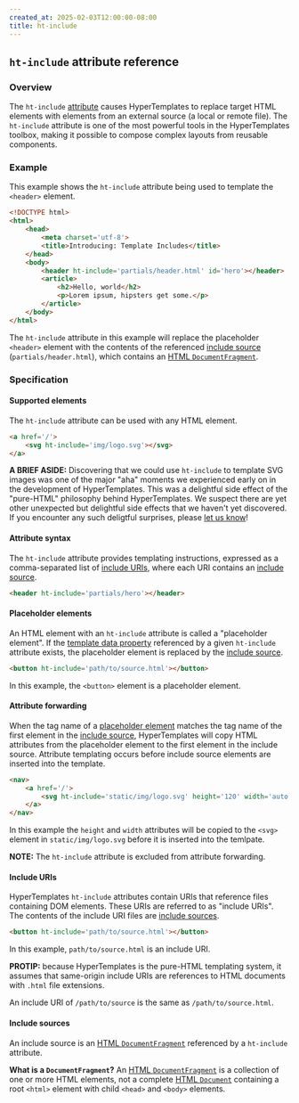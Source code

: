 ```yaml
---
created_at: 2025-02-03T12:00:00-08:00
title: ht-include
---
```


## `ht-include` attribute reference

<auto-toc selectors='h3,h4,h5,h6'></auto-toc>

### Overview

The `ht-include` [attribute] causes HyperTemplates to replace target HTML elements with elements from an external source (a local or remote file).
The `ht-include` attribute is one of the most powerful tools in the HyperTemplates toolbox, making it possible to compose complex layouts from reusable components.

### Example

This example shows the `ht-include` attribute being used to template the `<header>` element.

<code-snippet ht-element filename='layout.html' highlight='8' with-line-numbers>

```html
<!DOCTYPE html>
<html>
    <head>
        <meta charset='utf-8'>
        <title>Introducing: Template Includes</title>
    </head>
    <body>
        <header ht-include='partials/header.html' id='hero'></header>
        <article>
            <h2>Hello, world</h2>
            <p>Lorem ipsum, hipsters get some.</p>
        </article>
    </body>
</html>
```

</code-snippet>

The `ht-include` attribute in this example will replace the placeholder `<header>` element with the contents of the referenced [include source](#include-sources) (`partials/header.html`), which contains an [HTML `DocumentFragment`].

### Specification

#### Supported elements

The `ht-include` attribute can be used with any HTML element.

```html
<a href='/'>
    <svg ht-include='img/logo.svg'></svg>
</a>
```

<doc-quote ht-element info>

**A BRIEF ASIDE:** Discovering that we could use `ht-include` to template SVG images was one of the major "aha" moments we experienced early on in the development of HyperTemplates.
This was a delightful side effect of the "pure-HTML" philosophy behind HyperTemplates.
We suspect there are yet other unexpected but delightful side effects that we haven't yet discovered. 
If you encounter any such deligtful surprises, please [let us know](/contact)!

</doc-quote>


#### Attribute syntax

The `ht-include` attribute provides templating instructions, expressed as a comma-separated list of [include URIs](#include-uris), where each URI contains an [include source](#include-sources). 

```html
<header ht-include='partials/hero'></header>
```

#### Placeholder elements

An HTML element with an `ht-include` attribute is called a "placeholder element".
If the [template data property] referenced by a given `ht-include` attribute exists, the placeholder element is replaced by the [include source](#include-sources).

```html
<button ht-include='path/to/source.html'></button>
```

In this example, the `<button>` element is a placeholder element.

#### Attribute forwarding

When the tag name of a [placeholder element](#placeholder-element) matches the tag name of the first element in the [include source](#include-sources), HyperTemplates will copy HTML attributes from the placeholder element to the first element in the include source.
Attribute templating occurs before include source elements are inserted into the template.

```html
<nav>
    <a href='/'>
        <svg ht-include='static/img/logo.svg' height='120' width='auto'></svg>
    </a>
</nav>
```

In this example the `height` and `width` attributes will be copied to the `<svg>` element in `static/img/logo.svg` before it is inserted into the temlpate.

<doc-quote ht-element notice>

**NOTE:** The `ht-include` attribute is excluded from attribute forwarding.

</doc-quote>

#### Include URIs

HyperTemplates `ht-include` attributes contain URIs that reference files containing DOM elements.
These URIs are referred to as "include URIs".
The contents of the include URI files are [include sources](#include-sources).

```html
<button ht-include='path/to/source.html'></button>
```

In this example, `path/to/source.html` is an include URI.

<doc-quote ht-element>

**PROTIP:** because HyperTemplates is the pure-HTML templating system, it assumes that same-origin include URIs are references to HTML documents with `.html` file extensions.

An include URI of `/path/to/source` is the same as `/path/to/source.html`.

</doc-quote>


#### Include sources

An include source is an [HTML `DocumentFragment`] referenced by a `ht-include` attribute.

<doc-quote ht-element notice>

**What is a `DocumentFragment`?** An [HTML `DocumentFragment`] is a collection of one or more HTML elements, not a complete [HTML `Document`] containing a root `<html>` element with child `<head>` and `<body>` elements.

</doc-quote>


<!-- Links -->
[attribute]: https://developer.mozilla.org/en-US/docs/Web/HTML/Attributes
[template data]: /docs/reference/core/data/
[template data property]: /docs/reference/core/data/#template-data-property
[template data properties]: /docs/reference/core/data/#template-data-property
[attribute syntax]: #attribute-syntax
[HTML `DocumentFragment`]: https://developer.mozilla.org/en-US/docs/Web/API/DocumentFragment
[HTML `Document`]: https://developer.mozilla.org/en-US/docs/Web/API/Document